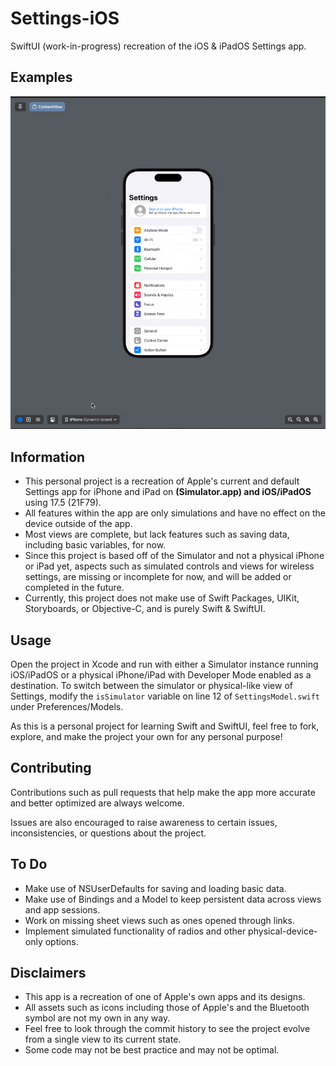 #  Settings-iOS
SwiftUI (work-in-progress) recreation of the iOS & iPadOS Settings app.

## Examples
![A GIF displaying the project's Settings app on different devices including a Dynamic Island iPhone, iPhone SE, and 11-inch iPad Pro.](Assets/Settings.gif)

## Information
- This personal project is a recreation of Apple's current and default Settings app for iPhone and iPad on **(Simulator.app) and iOS/iPadOS** using 17.5 (21F79).
- All features within the app are only simulations and have no effect on the device outside of the app.
- Most views are complete, but lack features such as saving data, including basic variables, for now.
- Since this project is based off of the Simulator and not a physical iPhone or iPad yet, aspects such as simulated controls and views for wireless settings, are missing or incomplete for now, and will be added or completed in the future.
- Currently, this project does not make use of Swift Packages, UIKit, Storyboards, or Objective-C, and is purely Swift & SwiftUI.

## Usage
Open the project in Xcode and run with either a Simulator instance running iOS/iPadOS or a physical iPhone/iPad with Developer Mode enabled as a destination.
To switch between the simulator or physical-like view of Settings, modify the `isSimulator` variable on line 12 of `SettingsModel.swift` under Preferences/Models.

As this is a personal project for learning Swift and SwiftUI, feel free to fork, explore, and make the project your own for any personal purpose!

## Contributing
Contributions such as pull requests that help make the app more accurate and better optimized are always welcome.

Issues are also encouraged to raise awareness to certain issues, inconsistencies, or questions about the project.

## To Do
- Make use of NSUserDefaults for saving and loading basic data.
- Make use of Bindings and a Model to keep persistent data across views and app sessions.
- Work on missing sheet views such as ones opened through links.
- Implement simulated functionality of radios and other physical-device-only options.

## Disclaimers
- This app is a recreation of one of Apple's own apps and its designs.
- All assets such as icons including those of Apple's and the Bluetooth symbol are not my own in any way.
- Feel free to look through the commit history to see the project evolve from a single view to its current state.
- Some code may not be best practice and may not be optimal.

